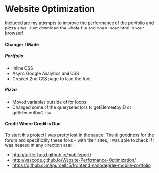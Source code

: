 # Website Optimization 

Included are my attempts to improve the performance of the portfolio and pizza sites. Just download the whole file and open index.html in your browser!

#### Changes I Made

##### Portfolio

* Inline CSS
* Async Google Analytics and CSS
* Created 2nd CSS page to load the font

##### Pizza

* Moved variables outside of for loops
* Changed some of the queryselectors to getElementbyID or getElementbyClass


#### Credit Where Credit is Due

To start this project I was pretty lost in the sauce. Thank goodness for the forum and specifically these folks - with their sites, I was able to check if I was headed in any direction at all:

* http://turtle-head.github.io/mobileport/
* http://vascode.github.io/Website-Performance-Optimization/
* https://github.com/jpurcell45/frontend-nanodegree-mobile-portfolio

